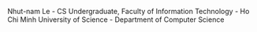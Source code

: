 Nhut-nam Le
    - CS Undergraduate, Faculty of Information Technology
    - Ho Chi Minh University of Science
    - Department of Computer Science